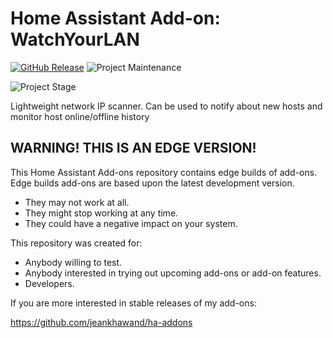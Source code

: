 # Home Assistant Add-on: WatchYourLAN

[![GitHub Release][releases-shield]][releases]
![Project Maintenance][maintenance-shield]

![Project Stage][project-experimental-stage-shield]

Lightweight network IP scanner. Can be used to notify about new hosts and monitor host online/offline history


## WARNING! THIS IS AN EDGE VERSION!

This Home Assistant Add-ons repository contains edge builds of add-ons.
Edge builds add-ons are based upon the latest development version.

- They may not work at all.
- They might stop working at any time.
- They could have a negative impact on your system.

This repository was created for:

- Anybody willing to test.
- Anybody interested in trying out upcoming add-ons or add-on features.
- Developers.

If you are more interested in stable releases of my add-ons:

<https://github.com/jeankhawand/ha-addons>

[maintenance-shield]: https://img.shields.io/maintenance/yes/2024.svg
[project-stage-shield]: https://img.shields.io/badge/project%20stage-stable-brightgreen.svg
[project-experimental-stage-shield]: https://img.shields.io/badge/project%20stage-edge-red.svg
[releases-shield]: https://img.shields.io/github/v/release/jeankhawand/addon-watchyourlan?include_prereleases
[releases]: https://github.com/jeankhawand/addon-watchyourlan/releases